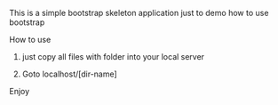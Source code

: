 This is a simple bootstrap skeleton application
just to demo how to use bootstrap


How to use

1. just copy all files with folder into your local server

2. Goto localhost/[dir-name]

Enjoy
